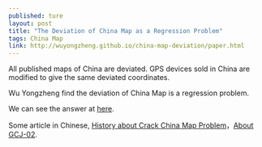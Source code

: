 ```yaml
---
published: ture
layout: post
title: "The Deviation of China Map as a Regression Problem"
tags: China Map
link: http://wuyongzheng.github.io/china-map-deviation/paper.html
---
```


All published maps of China are deviated. GPS devices sold in China are modified to give the same deviated coordinates.

Wu Yongzheng find the deviation of China Map is a regression problem.

We can see the answer at [here](https://wuyongzheng.wordpress.com/2010/01/22/china-map-deviation-as-a-regression-problem/).

Some article in Chinese, [History about Crack China Map Problem](http://blog.genglinxiao.com/%E4%B8%AD%E5%9B%BD%E5%9C%B0%E5%9B%BE%E5%9D%90%E6%A0%87%E5%81%8F%E7%A7%BB%E7%AE%97%E6%B3%95%E7%A0%B4%E8%A7%A3%E5%B0%8F%E5%8F%B2/)，[About GCJ-02](http://blog.genglinxiao.com/%E5%85%B3%E4%BA%8E%E5%9C%B0%E5%9B%BE%E5%9D%90%E6%A0%87%E5%81%8F%E7%A7%BB/).
